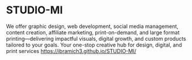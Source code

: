 # STUDIO-MI
We offer graphic design, web development, social media management, content creation, affiliate marketing, print-on-demand, and large format printing—delivering impactful visuals, digital growth, and custom products tailored to your goals.
Your one-stop creative hub for design, digital, and print services https://ibramich3.github.io/STUDIO-MI/

